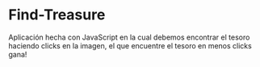 # Find-Treasure
Aplicación hecha con JavaScript en la cual debemos encontrar el tesoro haciendo clicks en la imagen, el que encuentre el tesoro en menos clicks gana!
